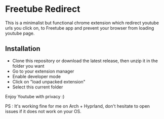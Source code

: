 # Freetube Redirect

This is a minimalist but functional chrome extension which redirect youtube urls you click on, to Freetube app and prevent your browser from loading youtube page.

## Installation

 - Clone this repository or download the latest release, then unzip it in the folder you want
 - Go to your extension manager
 - Enable developer mode
 - Click on "load unpacked extension"
 - Select this current folder

Enjoy Youtube with privacy :)

PS : It's working fine for me on Arch + Hyprland, don't hesitate to open issues if it does not work on your OS.
